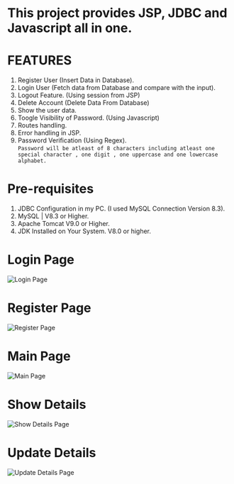 # This project provides JSP, JDBC and Javascript all in one.
# FEATURES
1. Register User (Insert Data in Database).
2. Login User (Fetch data from Database and compare with the input).
3. Logout Feature. (Using session from JSP)
4. Delete Account (Delete Data From Database)
5. Show the user data.
6. Toogle Visibility of Password. (Using Javascript)
7. Routes handling.
8. Error handling in JSP.
9. Password Verification (Using Regex).
    <br> `Password will be atleast of 8 characters including atleast one special character , one digit , one uppercase and one lowercase alphabet.`

# Pre-requisites
1. JDBC Configuration in my PC. (I used MySQL Connection Version 8.3).
2. MySQL | V8.3 or Higher.
3. Apache Tomcat V9.0 or Higher.
4. JDK Installed on Your System. V8.0 or higher.

# Login Page
![Login Page](https://github.com/AlphaXD2003/JSP-JDBC-JAVASCRIPT-Practical-ALL-IN-ONE/assets/146444663/64bdaa5f-f7d2-4169-b98e-b2b6fc43ece3)

# Register Page
![Register Page](https://github.com/AlphaXD2003/JSP-JDBC-JAVASCRIPT-Practical-ALL-IN-ONE/assets/146444663/aa1b123a-6731-40cd-8e5b-8b4c839c9b56)
 
# Main Page
![Main Page](https://github.com/AlphaXD2003/JSP-JDBC-JAVASCRIPT-Practical-ALL-IN-ONE/assets/146444663/f6030219-aa7e-4f8e-819f-64c7517aeb21)

# Show Details
![Show Details Page](https://github.com/AlphaXD2003/JSP-JDBC-JAVASCRIPT-Practical-ALL-IN-ONE/assets/146444663/9cd71cb5-ee05-45b6-9405-fa9fbd806053)

# Update Details
![Update Details Page](https://github.com/AlphaXD2003/JSP-JDBC-JAVASCRIPT-Practical-ALL-IN-ONE/assets/146444663/9fbb78d5-7416-4b80-b686-a599ffcf5fbb)




